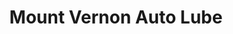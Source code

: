 ---
title: "Mount Vernon Auto Lube"
url: /mount-vernon/mount-vernon-auto-lube/
shop: Autowerkstatt
---